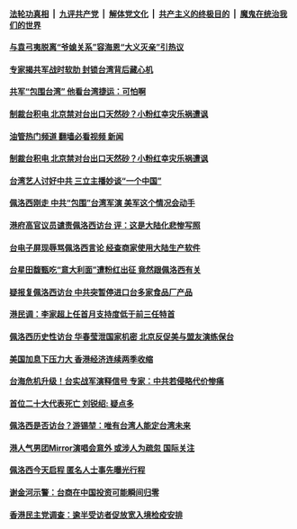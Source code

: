####  [法轮功真相](../../../../basic/blob/master/README.md?t=08060231) &nbsp;|&nbsp; [九评共产党](../../../../9ping.md/blob/master/README.md?t=08060231) &nbsp;|&nbsp; [解体党文化](../../../../jtdwh.md/blob/master/README.md?t=08060231)  &nbsp;|&nbsp; [共产主义的终极目的](../../../../gczydzjmd.md/blob/master/README.md?t=08060231) &nbsp;|&nbsp; [魔鬼在统治我们的世界](../../../../mgztzwmdsj.md/blob/master/README.md?t=08060231) 

#### [与袁弓夷脱离“爷媳关系”容海恩“大义灭亲”引热议](../pages/soh55/643277.md?t=08060231) 
#### [专家揭共军战时软肋 封锁台湾背后藏心机](../pages/soh55/642965.md?t=08060231) 
#### [共军“包围台湾” 他看台湾捷运：可怕啊](../pages/soh55/642971.md?t=08060231) 
#### [制裁台积电 北京禁对台出口天然砂？小粉红幸灾乐祸遭讽](../pages/soh55/642995.md?t=08060231) 
#### [油管热门频道 翻墙必看视频 新闻](http://45.76.130.85:81/youtube.html?08060231)
#### [制裁台积电 北京禁对台出口天然砂？小粉红幸灾乐祸遭讽](../pages/soh55/642995.md?t=08060231) 
#### [台湾艺人讨好中共 三立主播妙谈“一个中国”](../pages/soh55/642890.md?t=08060231) 
#### [佩洛西刚走 中共“包围”台湾军演 美军这个情况会动手](../pages/soh55/642836.md?t=08060231) 
#### [港府高官议员谴责佩洛西访台 评：这是大陆化悲惨写照](../pages/soh55/642800.md?t=08060231) 
#### [台电子屏现辱骂佩洛西言论 经查商家使用大陆生产软件](../pages/soh55/642794.md?t=08060231) 
#### [台星田馥甄吃“意大利面”遭粉红出征 竟然跟佩洛西有关](../pages/soh55/642698.md?t=08060231) 
#### [疑报复佩洛西访台 中共突暂停进口台多家食品厂产品](../pages/soh55/642455.md?t=08060231) 
#### [港民调：李家超上任首月支持度低于前三任特首](../pages/soh55/642467.md?t=08060231) 
#### [佩洛西历史性访台 华春莹泄国家机密 北京反促美与盟友演练保台](../pages/soh55/642434.md?t=08060231) 
#### [美国加息下压力大 香港经济连续两季收缩 ](../pages/soh55/642110.md?t=08060231) 
#### [台海危机升级！台实战军演释信号 专家：中共若侵略代价惨痛](../pages/soh55/641936.md?t=08060231) 
#### [首位二十大代表死亡  刘锐绍: 疑点多](../pages/soh55/641918.md?t=08060231) 
#### [佩洛西是否访台？游锡堃：唯有台湾人能定台湾未来](../pages/soh55/641555.md?t=08060231) 
#### [港人气男团Mirror演唱会意外 或涉人为疏忽 国际关注](../pages/soh55/641465.md?t=08060231) 
#### [佩洛西今天启程 匿名人士事先曝光行程](../pages/soh55/641369.md?t=08060231) 
#### [谢金河示警：台商在中国投资可能瞬间归零](../pages/soh55/641375.md?t=08060231) 
#### [香港民主党调查：逾半受访者促放宽入境检疫安排](../pages/soh55/641153.md?t=08060231) 
<img src='http://gfw-breaker.win/goodnews/indexes/soh55.md' width='0px' height='0px'/>
